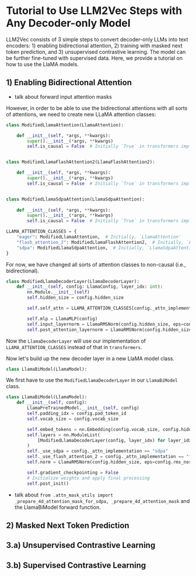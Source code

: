 # Tutorial to Use LLM2Vec Steps with Any Decoder-only Model

LLM2Vec consists of 3 simple steps to convert decoder-only LLMs into text encoders: 1) enabling bidirectional attention, 2) training with masked next token prediction, and 3) unsupervised contrastive learning. The model can be further fine-tuned with supervised data. Here, we provide a tutorial on how to use the LlaMA models. 

## 1) Enabling Bidirectional Attention

- talk about forward input attention masks

However, in order to be able to use the bidirectional attentions with all sorts of attentions, we need to create new LLaMA attention classes:
```python
class ModifiedLlamaAttention(LlamaAttention):

    def __init__(self, *args, **kwargs):
        super().__init__(*args, **kwargs)
        self.is_causal = False  # Initially `True` in transformers implementation


class ModifiedLlamaFlashAttention2(LlamaFlashAttention2):

    def __init__(self, *args, **kwargs):
        super().__init__(*args, **kwargs)
        self.is_causal = False  # Initially `True` in transformers implementation


class ModifiedLlamaSdpaAttention(LlamaSdpaAttention):
    
    def __init__(self, *args, **kwargs):
        super().__init__(*args, **kwargs)
        self.is_causal = False  # Initially `True` in transformers implementation

LLAMA_ATTENTION_CLASSES = {
    "eager": ModifiedLlamaAttention,  # Initially, `LlamaAttention'
    "flash_attention_2": ModifiedLlamaFlashAttention2,  # Initially, `LlamaFlashAttention2'
    "sdpa": ModifiedLlamaSdpaAttention,  # Initially, `LlamaSdpaAttention'
}
```
For now, we have changed all sorts of attention classes to non-causal (i.e., bidirectional).

```python
class ModifiedLlamaDecoderLayer(LlamaDecoderLayer):
    def __init__(self, config: LlamaConfig, layer_idx: int):
        nn.Module.__init__(self)
        self.hidden_size = config.hidden_size

        self.self_attn = LLAMA_ATTENTION_CLASSES[config._attn_implementation](config=config, layer_idx=layer_idx)

        self.mlp = LlamaMLP(config)
        self.input_layernorm = LlamaRMSNorm(config.hidden_size, eps=config.rms_norm_eps)
        self.post_attention_layernorm = LlamaRMSNorm(config.hidden_size, eps=config.rms_norm_eps)
```
Now the `LlamaDecoderLayer` will use our implementation of `LLAMA_ATTENTION_CLASSES` instead of that in `transformers`.

Now let's build up the new decoder layer in a new LlaMA model class.
```python
class LlamaBiModel(LlamaModel):
```

We first have to use the `ModifiedLlamaDecoderLayer` in our `LlamaBiModel` class.
```python
class LlamaBiModel(LlamaModel):
    def __init__(self, config):
        LlamaPreTrainedModel.__init__(self, config)
        self.padding_idx = config.pad_token_id
        self.vocab_size = config.vocab_size

        self.embed_tokens = nn.Embedding(config.vocab_size, config.hidden_size, self.padding_idx)
        self.layers = nn.ModuleList(
            [ModifiedLlamaDecoderLayer(config, layer_idx) for layer_idx in range(config.num_hidden_layers)]  # Initially, `LlamaDecoderLayer(config, layer_idx)`
        )
        self._use_sdpa = config._attn_implementation == "sdpa"
        self._use_flash_attention_2 = config._attn_implementation == "flash_attention_2"
        self.norm = LlamaRMSNorm(config.hidden_size, eps=config.rms_norm_eps)

        self.gradient_checkpointing = False
        # Initialize weights and apply final processing
        self.post_init()
```

- talk about `from .attn_mask_utils import _prepare_4d_attention_mask_for_sdpa, _prepare_4d_attention_mask` and the LlamaBiModel forward function.

## 2) Masked Next Token Prediction

## 3.a) Unsupervised Contrastive Learning

## 3.b) Supervised Contrastive Learning

